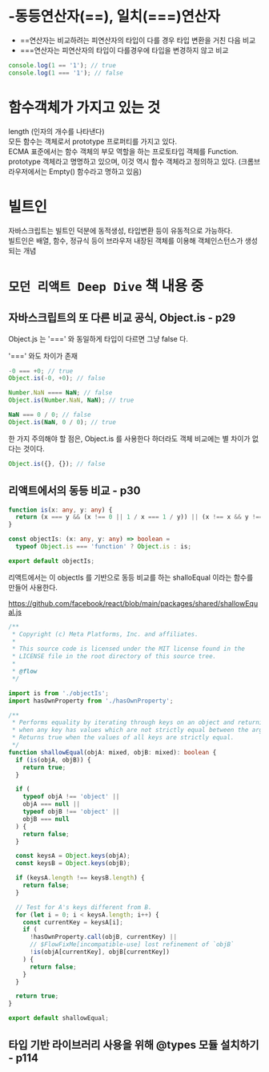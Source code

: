 # -동등연산자(==), 일치(===)연산자

- ==연산자는 비교하려는 피연산자의 타입이 다를 경우 타입 변환을 거친 다음 비교
- ===연산자는 피연산자의 타입이 다를경우에 타입을 변경하지 않고 비교

```javascript
console.log(1 == '1'); // true
console.log(1 === '1'); // false
```

# 함수객체가 가지고 있는 것

length (인자의 개수를 나타낸다)  
모든 함수는 객체로서 prototype 프로퍼티를 가지고 있다.  
ECMA 표준에서는 함수 객체의 부모 역할을 하는 프로토타입 객체를 Function. prototype 객체라고 명명하고 있으며, 이것 역시 함수 객체라고 정의하고 있다. (크롬브라우저에서는 Empty() 함수라고 명하고 있음)

# 빌트인

자바스크립트는 빌트인 덕분에 동적생성, 타입변환 등이 유동적으로 가능하다.  
빌트인은 배열, 함수, 정규식 등이 브라우저 내장된 객체를 이용해 객체인스턴스가 생성되는 개념

# `모던 리액트 Deep Dive` 책 내용 중

## 자바스크립트의 또 다른 비교 공식, Object.is - p29

Object.js 는 '===' 와 동일하게 타입이 다르면 그냥 false 다.

'===' 와도 차이가 존재

```javascript
-0 === +0; // true
Object.is(-0, +0); // false

Number.NaN ==== NaN; // false
Object.is(Number.NaN, NaN); // true

NaN === 0 / 0; // false
Object.is(NaN, 0 / 0); // true
```

한 가지 주의해야 할 점은, Object.is 를 사용한다 하더라도 객체 비교에는 별 차이가 없다는 것이다.

```javascript
Object.is({}, {}); // false
```

## 리액트에서의 동등 비교 - p30

```typescript
function is(x: any, y: any) {
  return (x === y && (x !== 0 || 1 / x === 1 / y)) || (x !== x && y !== y);
}

const objectIs: (x: any, y: any) => boolean =
  typeof Object.is === 'function' ? Object.is : is;

export default objectIs;
```

리액트에서는 이 objectIs 를 기반으로 동등 비교를 하는 shalloEqual 이라는 함수를 만들어 사용한다.

https://github.com/facebook/react/blob/main/packages/shared/shallowEqual.js

```typescript
/**
 * Copyright (c) Meta Platforms, Inc. and affiliates.
 *
 * This source code is licensed under the MIT license found in the
 * LICENSE file in the root directory of this source tree.
 *
 * @flow
 */

import is from './objectIs';
import hasOwnProperty from './hasOwnProperty';

/**
 * Performs equality by iterating through keys on an object and returning false
 * when any key has values which are not strictly equal between the arguments.
 * Returns true when the values of all keys are strictly equal.
 */
function shallowEqual(objA: mixed, objB: mixed): boolean {
  if (is(objA, objB)) {
    return true;
  }

  if (
    typeof objA !== 'object' ||
    objA === null ||
    typeof objB !== 'object' ||
    objB === null
  ) {
    return false;
  }

  const keysA = Object.keys(objA);
  const keysB = Object.keys(objB);

  if (keysA.length !== keysB.length) {
    return false;
  }

  // Test for A's keys different from B.
  for (let i = 0; i < keysA.length; i++) {
    const currentKey = keysA[i];
    if (
      !hasOwnProperty.call(objB, currentKey) ||
      // $FlowFixMe[incompatible-use] lost refinement of `objB`
      !is(objA[currentKey], objB[currentKey])
    ) {
      return false;
    }
  }

  return true;
}

export default shallowEqual;
```

## 타입 기반 라이브러리 사용을 위해 @types 모듈 설치하기 - p114
